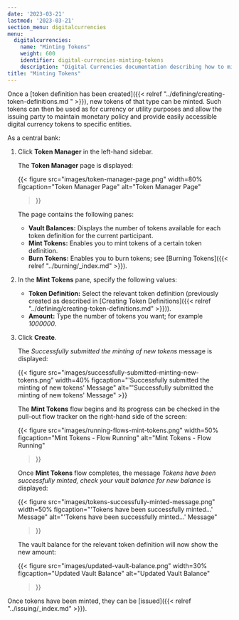 ```yaml
---
date: '2023-03-21'
lastmod: '2023-03-21'
section_menu: digitalcurrencies
menu:
  digitalcurrencies:
    name: "Minting Tokens"
    weight: 600
    identifier: digital-currencies-minting-tokens
    description: "Digital Currencies documentation describing how to mint tokens via the GUI"
title: "Minting Tokens"
---
```


Once a [token definition has been created]({{< relref "../defining/creating-token-definitions.md " >}}), new tokens of that type can be minted. Such tokens can then be used as for currency or utility purposes and allow the issuing party to maintain monetary policy and provide easily accessible digital currency tokens to specific entities.

As a central bank:

1. Click **Token Manager** in the left-hand sidebar.

   The **Token Manager** page is displayed:
   
   {{< 
      figure
	  src="images/token-manager-page.png"
      width=80%
	  figcaption="Token Manager Page"
	  alt="Token Manager Page"
   >}}
   
   The page contains the following panes:
   
   * **Vault Balances:** Displays the number of tokens available for each token definition for the current participant.
   * **Mint Tokens:** Enables you to mint tokens of a certain token definition.
   * **Burn Tokens:** Enables you to burn tokens; see [Burning Tokens]({{< relref "../burning/_index.md" >}}).
   
2. In the **Mint Tokens** pane, specify the following values:

   * **Token Definition:** Select the relevant token definition (previously created as described in [Creating Token Definitions]({{< relref "../defining/creating-token-definitions.md" >}})).
   * **Amount:** Type the number of tokens you want; for example *1000000*.
   
3. Click **Create**.
  
   The *Successfully submitted the minting of new tokens* message is displayed:
   
   {{< figure src="images/successfully-submitted-minting-new-tokens.png" width=40% figcaption="'Successfully submitted the minting of new tokens' Message" alt="'Successfully submitted the minting of new tokens' Message" >}}

   The **Mint Tokens** flow begins and its progress can be checked in the pull-out flow tracker on the right-hand side of the screen:
    
   {{< 
      figure
	  src="images/running-flows-mint-tokens.png"
      width=50%
	  figcaption="Mint Tokens - Flow Running"
	  alt="Mint Tokens - Flow Running"
   >}}  
   
   Once **Mint Tokens** flow completes, the message *Tokens have been successfully minted, check your vault balance for new balance* is displayed:

   {{< 
      figure
	  src="images/tokens-successfully-minted-message.png"
      width=50%
	  figcaption="'Tokens have been successfully minted...' Message"
	  alt="'Tokens have been successfully minted...' Message"
   >}}  
   
   The vault balance for the relevant token definition will now show the new amount:
   
   {{< 
      figure
	  src="images/updated-vault-balance.png"
      width=30%
	  figcaption="Updated Vault Balance"
	  alt="Updated Vault Balance"
   >}}
   
Once tokens have been minted, they can be [issued]({{< relref "../issuing/_index.md" >}}).
  
